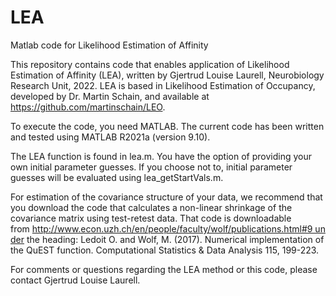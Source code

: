 # LEA
Matlab code for Likelihood Estimation of Affinity

This repository contains code that enables application of Likelihood Estimation of Affinity (LEA), written by Gjertrud Louise Laurell, Neurobiology Research Unit, 2022. LEA is based in Likelihood Estimation of Occupancy, developed by Dr. Martin Schain, and available at  https://github.com/martinschain/LEO.

To execute the code, you need MATLAB. The current code has been written and tested using MATLAB R2021a (version 9.10). 

The LEA function is found in lea.m. You have the option of providing your own initial parameter guesses. If you choose not to, initial parameter guesses will be evaluated using lea_getStartVals.m.

For estimation of the covariance structure of your data, we recommend that you download the code that calculates a non-linear shrinkage of the covariance matrix using test-retest data. That code is downloadable from http://www.econ.uzh.ch/en/people/faculty/wolf/publications.html#9 under the heading: Ledoit O. and Wolf, M. (2017). Numerical implementation of the QuEST function. Computational Statistics & Data Analysis 115, 199-223. 

For comments or questions regarding the LEA method or this code, please contact Gjertrud Louise Laurell.
